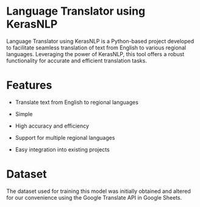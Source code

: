 # Language Translator using KerasNLP

Language Translator using KerasNLP is a Python-based project developed to facilitate seamless translation of text from English to various regional languages. Leveraging the power of KerasNLP, this tool offers a robust functionality for accurate and efficient translation tasks.

# **Features**

- Translate text from English to regional languages

- Simple 

- High accuracy and efficiency

- Support for multiple regional languages

- Easy integration into existing projects

# **Dataset**

The dataset used for training this model was initially obtained and altered for our convenience using the Google Translate API in Google Sheets.

